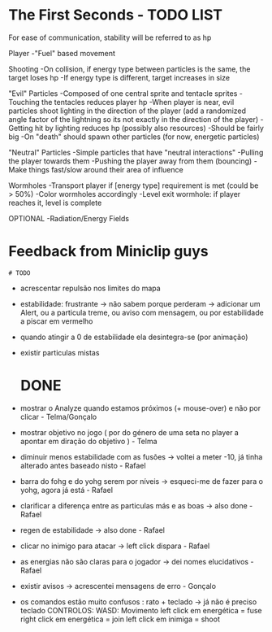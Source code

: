 # The First Seconds - TODO LIST

For ease of communication, stability will be referred to as hp

Player
	-"Fuel" based movement

Shooting
	-On collision, if energy type between particles is the same, the target loses hp
	-If energy type is different, target increases in size

"Evil" Particles
	-Composed of one central sprite and tentacle sprites
	-Touching the tentacles reduces player hp
	-When player is near, evil particles shoot lighting in the direction of the player 
	(add a randomized angle factor of the lightning so its not exactly in the direction of the player)
	-Getting hit by lighting reduces hp (possibly also resources)
	-Should be fairly big
	-On "death" should spawn other particles (for now, energetic particles)

"Neutral" Particles
	-Simple particles that have "neutral interactions"
	-Pulling the player towards them
	-Pushing the player away from them (bouncing)
	-Make things fast/slow around their area of influence

Wormholes
	-Transport player if [energy type] requirement is met (could be > 50%)
	-Color wormholes accordingly
	-Level exit wormhole: if player reaches it, level is complete

OPTIONAL
	-Radiation/Energy Fields



# Feedback from Miniclip guys
	
	# TODO

- acrescentar repulsão nos limites do mapa
- estabilidade: frustrante -> não sabem porque perderam -> adicionar um Alert, ou a particula treme, ou aviso com mensagem, ou por estabilidade a piscar em vermelho
- quando atingir a 0 de estabilidade ela desintegra-se (por animação)
- existir particulas mistas

	# DONE
- mostrar o Analyze quando estamos próximos (+ mouse-over) e não por clicar - Telma/Gonçalo
- mostrar objetivo no jogo ( por do género de uma seta no player a apontar em diração do objetivo ) - Telma

- diminuir menos estabilidade com as fusões -> voltei a meter -10, já tinha alterado antes baseado nisto - Rafael
- barra do fohg e do yohg serem por níveis -> esqueci-me de fazer para o yohg, agora já está - Rafael
- clarificar a diferença entre as particulas más e as boas -> also done - Rafael
- regen de estabilidade -> also done - Rafael
- clicar no inimigo para atacar -> left click dispara - Rafael
- as energias não são claras para o jogador -> dei nomes elucidativos - Rafael
- existir avisos -> acrescentei mensagens de erro - Gonçalo

- os comandos estão muito confusos : rato + teclado -> já não é preciso teclado
CONTROLOS:
WASD: Movimento
left click em energética = fuse
right click em energética = join
left click em inimiga = shoot
